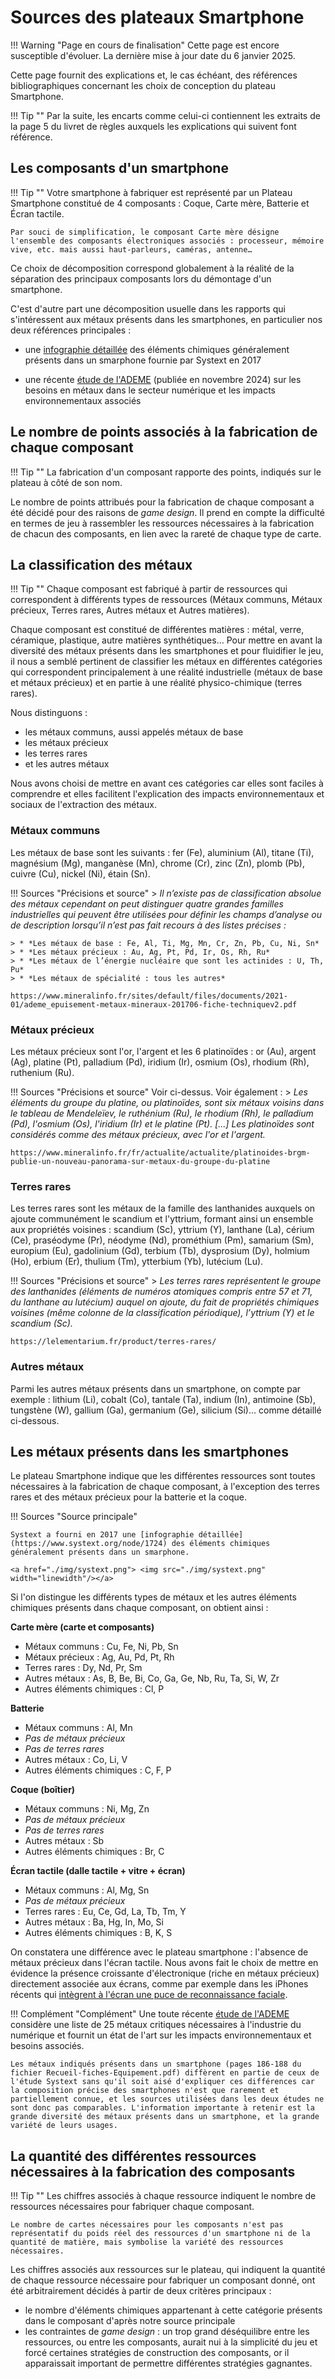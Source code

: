 # Sources des plateaux Smartphone

!!! Warning "Page en cours de finalisation"
    Cette page est encore susceptible d'évoluer. La dernière mise à jour date du 6 janvier 2025. 
    
Cette page fournit des explications et, le cas échéant, des références bibliographiques concernant les choix de conception du plateau Smartphone.

!!! Tip ""
    Par la suite, les encarts comme celui-ci contiennent les extraits de la page 5 du livret de règles auxquels les explications qui suivent font référence.

## Les composants d'un smartphone

!!! Tip ""
    Votre smartphone à fabriquer est représenté par un Plateau Smartphone constitué de 4 composants : Coque, Carte mère, Batterie et Écran tactile. 
    
    Par souci de simplification, le composant Carte mère désigne l'ensemble des composants électroniques associés : processeur, mémoire vive, etc. mais aussi haut-parleurs, caméras, antenne…

Ce choix de décomposition correspond globalement à la réalité de la séparation des principaux composants lors du démontage d'un smartphone.

C'est d'autre part une décomposition usuelle dans les rapports qui s'intéressent aux métaux présents dans les smartphones, en particulier nos deux références principales :

* une [infographie détaillée](https://www.systext.org/node/1724) des éléments chimiques généralement présents dans un smarphone fournie par Systext en 2017

* une récente [étude de l'ADEME](https://librairie.ademe.fr/economie-circulaire-et-dechets/7713-etude-numerique-et-metaux.html) (publiée en novembre 2024) sur les besoins en métaux dans le secteur numérique et les impacts environnementaux associés

## Le nombre de points associés à la fabrication de chaque composant

!!! Tip ""
    La fabrication d'un composant rapporte des points, indiqués sur le plateau à côté de son nom.

Le nombre de points attribués pour la fabrication de chaque composant a été décidé pour des raisons de *game design*. Il prend en compte la difficulté en termes de jeu à rassembler les ressources nécessaires à la fabrication de chacun des composants, en lien avec la rareté de chaque type de carte.

## La classification des métaux

!!! Tip ""
    Chaque composant est fabriqué à partir de ressources qui correspondent à différents types de ressources (Métaux communs, Métaux précieux, Terres rares, Autres métaux et Autres matières). 

Chaque composant est constitué de différentes matières : métal, verre, céramique, plastique, autre matières synthétiques… Pour mettre en avant la diversité des métaux présents dans les smartphones et pour fluidifier le jeu, il nous a semblé pertinent de classifier les métaux en différentes catégories qui correspondent principalement à une réalité industrielle (métaux de base et métaux précieux) et en partie à une réalité physico-chimique (terres rares). 

Nous distinguons :

* les métaux communs, aussi appelés métaux de base
* les métaux précieux
* les terres rares
* et les autres métaux

Nous avons choisi de mettre en avant ces catégories car elles sont faciles à comprendre et elles facilitent l'explication des impacts environnementaux et sociaux de l'extraction des métaux.

### Métaux communs

Les métaux de base sont les suivants : fer (Fe), aluminium (Al), titane (Ti), magnésium (Mg), manganèse (Mn), chrome (Cr), zinc (Zn), plomb (Pb), cuivre (Cu), nickel (Ni), étain (Sn).

!!! Sources "Précisions et source"
    > *Il n’existe pas de classification absolue des métaux cependant on peut distinguer quatre grandes familles industrielles qui peuvent être utilisées pour définir les champs d’analyse ou de description lorsqu’il n’est pas fait recours à des listes précises :*

    > * *Les métaux de base : Fe, Al, Ti, Mg, Mn, Cr, Zn, Pb, Cu, Ni, Sn*
    > * *Les métaux précieux : Au, Ag, Pt, Pd, Ir, Os, Rh, Ru*
    > * *Les métaux de l’énergie nucléaire que sont les actinides : U, Th, Pu*
    > * *Les métaux de spécialité : tous les autres*

    https://www.mineralinfo.fr/sites/default/files/documents/2021-01/ademe_epuisement-metaux-mineraux-201706-fiche-techniquev2.pdf
    
### Métaux précieux

Les métaux précieux sont l'or, l'argent et les 6 platinoïdes : or (Au), argent (Ag), platine (Pt), palladium (Pd), iridium (Ir), osmium (Os), rhodium (Rh), ruthenium (Ru).

!!! Sources "Précisions et source"
    Voir ci-dessus. Voir également :
    > *Les éléments du groupe du platine, ou platinoïdes, sont six métaux voisins dans le tableau de Mendeleïev, le ruthénium (Ru), le rhodium (Rh), le palladium (Pd), l'osmium (Os), l'iridium (Ir) et le platine (Pt). [...] Les platinoïdes sont considérés comme des métaux précieux, avec l'or et l'argent.*

    https://www.mineralinfo.fr/fr/actualite/actualite/platinoides-brgm-publie-un-nouveau-panorama-sur-metaux-du-groupe-du-platine

### Terres rares

Les terres rares sont les métaux de la famille des lanthanides auxquels on ajoute communément le scandium et l'yttrium, formant ainsi un ensemble aux propriétés voisines : scandium (Sc), yttrium (Y), lanthane (La), cérium (Ce), praséodyme (Pr), néodyme (Nd), prométhium (Pm), samarium (Sm), europium (Eu), gadolinium (Gd), terbium (Tb), dysprosium (Dy), holmium (Ho), erbium (Er), thulium (Tm), ytterbium (Yb), lutécium (Lu).

!!! Sources "Précisions et source"
    > *Les terres rares représentent le groupe des lanthanides (éléments de numéros atomiques compris entre 57 et 71, du lanthane au lutécium) auquel on ajoute, du fait de propriétés chimiques voisines (même colonne de la classification périodique), l’yttrium (Y) et le scandium (Sc).*
    
    https://lelementarium.fr/product/terres-rares/

### Autres métaux

Parmi les autres métaux présents dans un smartphone, on compte par exemple : lithium (Li), cobalt (Co), tantale (Ta), indium (In), antimoine (Sb), tungstène (W), gallium (Ga), germanium (Ge), silicium (Si)… comme détaillé ci-dessous.

## Les métaux présents dans les smartphones

Le plateau Smartphone indique que les différentes ressources sont toutes nécessaires à la fabrication de chaque composant, à l'exception des terres rares et des métaux précieux pour la batterie et la coque.

!!! Sources "Source principale"

    Systext a fourni en 2017 une [infographie détaillée](https://www.systext.org/node/1724) des éléments chimiques généralement présents dans un smarphone.
        
    <a href="./img/systext.png"> <img src="./img/systext.png" width="linewidth"/></a>

Si l'on distingue les différents types de métaux et les autres éléments chimiques présents dans chaque composant, on obtient ainsi :

**Carte mère (carte et composants)**

   * Métaux communs : Cu, Fe, Ni, Pb, Sn
   * Métaux précieux : Ag, Au, Pd, Pt, Rh
   * Terres rares : Dy, Nd, Pr, Sm
   * Autres métaux : As, B, Be, Bi, Co, Ga, Ge, Nb, Ru, Ta, Si, W, Zr 
   * Autres éléments chimiques : Cl, P

**Batterie**

   * Métaux communs : Al, Mn
   * _Pas de métaux précieux_
   * _Pas de terres rares_
   * Autres métaux : Co, Li, V 
   * Autres éléments chimiques : C, F, P

**Coque (boîtier)**

   * Métaux communs : Ni, Mg, Zn
   * _Pas de métaux précieux_
   * _Pas de terres rares_
   * Autres métaux : Sb 
   * Autres éléments chimiques : Br, C

**Écran tactile (dalle tactile + vitre + écran)**

   * Métaux communs : Al, Mg, Sn
   * _Pas de métaux précieux_
   * Terres rares : Eu, Ce, Gd, La, Tb, Tm, Y 
   * Autres métaux : Ba, Hg, In, Mo, Si
   * Autres éléments chimiques : B, K, S

On constatera une différence avec le plateau smartphone : l'absence de métaux précieux dans l'écran tactile. Nous avons fait le choix de mettre en évidence la présence croissante d'électronique (riche en métaux précieux) directement associée aux écrans, comme par exemple dans les iPhones récents qui [intègrent à l'écran une puce de reconnaissance faciale](https://www.ifixit.com/News/54829/apples-new-screen-repair-trap-could-change-the-repair-industry-forever#). 

!!! Complément "Complément"
    Une toute récente [étude de l'ADEME](https://librairie.ademe.fr/economie-circulaire-et-dechets/7713-etude-numerique-et-metaux.html) considère une liste de 25 métaux critiques nécessaires à l'industrie du numérique et fournit un état de l'art sur les impacts environnementaux et besoins associés. 
    
    Les métaux indiqués présents dans un smartphone (pages 186-188 du fichier Recueil-fiches-Equipement.pdf) diffèrent en partie de ceux de l'étude Systext sans qu'il soit aisé d'expliquer ces différences car la composition précise des smartphones n'est que rarement et partiellement connue, et les sources utilisées dans les deux études ne sont donc pas comparables. L'information importante à retenir est la grande diversité des métaux présents dans un smartphone, et la grande variété de leurs usages. 

## La quantité des différentes ressources nécessaires à la fabrication des composants

!!! Tip ""
    Les chiffres associés à chaque  ressource indiquent le nombre de ressources nécessaires pour fabriquer chaque composant.
    
    Le nombre de cartes nécessaires pour les composants n'est pas représentatif du poids réel des ressources d'un smartphone ni de la quantité de matière, mais symbolise la variété des ressources nécessaires.

Les chiffres associés  aux ressources sur le plateau, qui indiquent la quantité de chaque ressource nécessaire pour fabriquer un composant donné, ont été arbitrairement décidés à partir de deux critères principaux :

* le nombre d'éléments chimiques appartenant à cette catégorie présents dans le composant d'après notre source principale
* les contraintes de *game design* : un trop grand déséquilibre entre les ressources, ou entre les composants, aurait nui à la simplicité du jeu et forcé certaines stratégies de construction des composants, or il apparaissait important de permettre différentes stratégies gagnantes.
